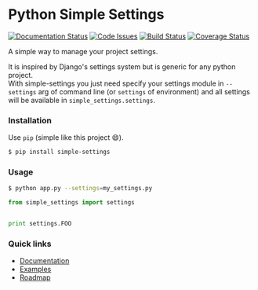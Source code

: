 Python Simple Settings
======================
[![Documentation Status](https://readthedocs.org/projects/simple-settings/badge/?version=latest)](http://simple-settings.readthedocs.org/en/latest/)
[![Code Issues](http://www.quantifiedcode.com/api/v1/project/1b5307f0f1584c3b9c736f976b57e973/badge.svg)](http://www.quantifiedcode.com/app/project/1b5307f0f1584c3b9c736f976b57e973)
[![Build Status](https://travis-ci.org/drgarcia1986/simple-settings.svg)](https://travis-ci.org/drgarcia1986/simple-settings)
[![Coverage Status](https://coveralls.io/repos/drgarcia1986/simple-settings/badge.svg)](https://coveralls.io/r/drgarcia1986/simple-settings)

A simple way to manage your project settings.

It is inspired by Django's settings system but is generic for any python project.<br>
With simple-settings you just need specify your settings module in `--settings` arg of command line (or `settings` of environment) and all settings will be available in `simple_settings.settings`.

### Installation
Use `pip` (simple like this project :smile:).

```bash
$ pip install simple-settings
```

### Usage
```bash
$ python app.py --settings=my_settings.py
```

```python
from simple_settings import settings


print settings.FOO
```

### Quick links
 - [Documentation](http://simple-settings.readthedocs.org/en/latest/)
 - [Examples](https://github.com/drgarcia1986/simple-settings/tree/master/examples)
 - [Roadmap](https://github.com/drgarcia1986/simple-settings/tree/master/ROADMAP.md)
